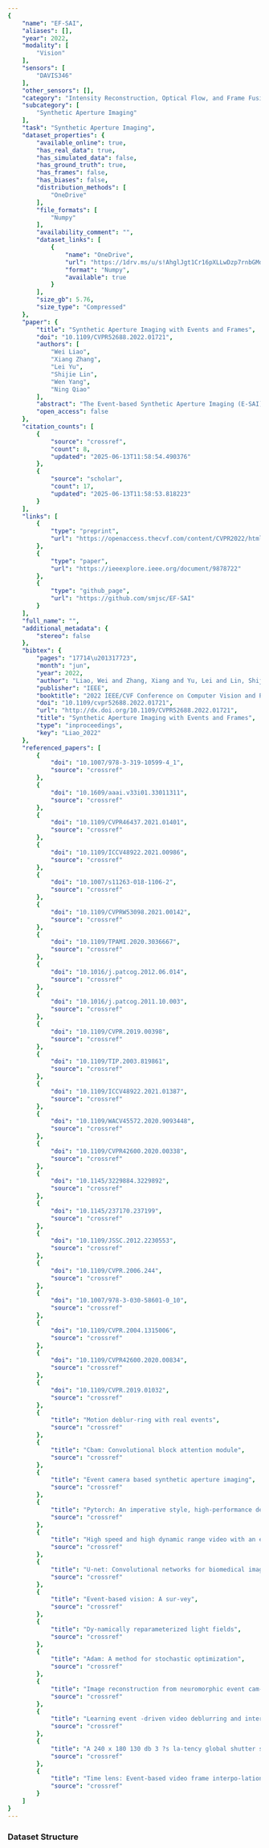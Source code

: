 ```yaml
---
{
    "name": "EF-SAI",
    "aliases": [],
    "year": 2022,
    "modality": [
        "Vision"
    ],
    "sensors": [
        "DAVIS346"
    ],
    "other_sensors": [],
    "category": "Intensity Reconstruction, Optical Flow, and Frame Fusion",
    "subcategory": [
        "Synthetic Aperture Imaging"
    ],
    "task": "Synthetic Aperture Imaging",
    "dataset_properties": {
        "available_online": true,
        "has_real_data": true,
        "has_simulated_data": false,
        "has_ground_truth": true,
        "has_frames": false,
        "has_biases": false,
        "distribution_methods": [
            "OneDrive"
        ],
        "file_formats": [
            "Numpy"
        ],
        "availability_comment": "",
        "dataset_links": [
            {
                "name": "OneDrive",
                "url": "https://1drv.ms/u/s!AhglJgt1Cr16pXLLwDzp7rnbGMdS?e=hI6okp",
                "format": "Numpy",
                "available": true
            }
        ],
        "size_gb": 5.76,
        "size_type": "Compressed"
    },
    "paper": {
        "title": "Synthetic Aperture Imaging with Events and Frames",
        "doi": "10.1109/CVPR52688.2022.01721",
        "authors": [
            "Wei Liao",
            "Xiang Zhang",
            "Lei Yu",
            "Shijie Lin",
            "Wen Yang",
            "Ning Qiao"
        ],
        "abstract": "The Event-based Synthetic Aperture Imaging (E-SAI) has recently been proposed to see through extremely dense occlusions. However, the performance of E-SAI is not consistent under sparse occlusions due to the dramatic de-crease of signal events. This paper addresses this problem by leveraging the merits of both events and frames, leading to a fusion-based SAl (EF-SAI) that performs consistently under the different densities of occlusions. In particular, we first extract the feature from events and frames via multi-modal feature encoders and then apply a multi-stage fusion network for cross-modal enhancement and density-aware feature selection. Finally, a CNN decoder is employed to generate occlusion-free visual images from selected features. Extensive experiments show that our method effectively tackles varying densities of occlusions and achieves superior performance to the state-of-the-art SAl methods. Codes and datasets are available at https://github.com/smjsc/EF-SAI",
        "open_access": false
    },
    "citation_counts": [
        {
            "source": "crossref",
            "count": 8,
            "updated": "2025-06-13T11:58:54.490376"
        },
        {
            "source": "scholar",
            "count": 17,
            "updated": "2025-06-13T11:58:53.818223"
        }
    ],
    "links": [
        {
            "type": "preprint",
            "url": "https://openaccess.thecvf.com/content/CVPR2022/html/Liao_Synthetic_Aperture_Imaging_With_Events_and_Frames_CVPR_2022_paper.html"
        },
        {
            "type": "paper",
            "url": "https://ieeexplore.ieee.org/document/9878722"
        },
        {
            "type": "github_page",
            "url": "https://github.com/smjsc/EF-SAI"
        }
    ],
    "full_name": "",
    "additional_metadata": {
        "stereo": false
    },
    "bibtex": {
        "pages": "17714\u201317723",
        "month": "jun",
        "year": 2022,
        "author": "Liao, Wei and Zhang, Xiang and Yu, Lei and Lin, Shijie and Yang, Wen and Qiao, Ning",
        "publisher": "IEEE",
        "booktitle": "2022 IEEE/CVF Conference on Computer Vision and Pattern Recognition (CVPR)",
        "doi": "10.1109/cvpr52688.2022.01721",
        "url": "http://dx.doi.org/10.1109/CVPR52688.2022.01721",
        "title": "Synthetic Aperture Imaging with Events and Frames",
        "type": "inproceedings",
        "key": "Liao_2022"
    },
    "referenced_papers": [
        {
            "doi": "10.1007/978-3-319-10599-4_1",
            "source": "crossref"
        },
        {
            "doi": "10.1609/aaai.v33i01.33011311",
            "source": "crossref"
        },
        {
            "doi": "10.1109/CVPR46437.2021.01401",
            "source": "crossref"
        },
        {
            "doi": "10.1109/ICCV48922.2021.00986",
            "source": "crossref"
        },
        {
            "doi": "10.1007/s11263-018-1106-2",
            "source": "crossref"
        },
        {
            "doi": "10.1109/CVPRW53098.2021.00142",
            "source": "crossref"
        },
        {
            "doi": "10.1109/TPAMI.2020.3036667",
            "source": "crossref"
        },
        {
            "doi": "10.1016/j.patcog.2012.06.014",
            "source": "crossref"
        },
        {
            "doi": "10.1016/j.patcog.2011.10.003",
            "source": "crossref"
        },
        {
            "doi": "10.1109/CVPR.2019.00398",
            "source": "crossref"
        },
        {
            "doi": "10.1109/TIP.2003.819861",
            "source": "crossref"
        },
        {
            "doi": "10.1109/ICCV48922.2021.01387",
            "source": "crossref"
        },
        {
            "doi": "10.1109/WACV45572.2020.9093448",
            "source": "crossref"
        },
        {
            "doi": "10.1109/CVPR42600.2020.00338",
            "source": "crossref"
        },
        {
            "doi": "10.1145/3229884.3229892",
            "source": "crossref"
        },
        {
            "doi": "10.1145/237170.237199",
            "source": "crossref"
        },
        {
            "doi": "10.1109/JSSC.2012.2230553",
            "source": "crossref"
        },
        {
            "doi": "10.1109/CVPR.2006.244",
            "source": "crossref"
        },
        {
            "doi": "10.1007/978-3-030-58601-0_10",
            "source": "crossref"
        },
        {
            "doi": "10.1109/CVPR.2004.1315006",
            "source": "crossref"
        },
        {
            "doi": "10.1109/CVPR42600.2020.00834",
            "source": "crossref"
        },
        {
            "doi": "10.1109/CVPR.2019.01032",
            "source": "crossref"
        },
        {
            "title": "Motion deblur-ring with real events",
            "source": "crossref"
        },
        {
            "title": "Cbam: Convolutional block attention module",
            "source": "crossref"
        },
        {
            "title": "Event camera based synthetic aperture imaging",
            "source": "crossref"
        },
        {
            "title": "Pytorch: An imperative style, high-performance deep learning library",
            "source": "crossref"
        },
        {
            "title": "High speed and high dynamic range video with an event camera",
            "source": "crossref"
        },
        {
            "title": "U-net: Convolutional networks for biomedical image segmentation",
            "source": "crossref"
        },
        {
            "title": "Event-based vision: A sur-vey",
            "source": "crossref"
        },
        {
            "title": "Dy-namically reparameterized light fields",
            "source": "crossref"
        },
        {
            "title": "Adam: A method for stochastic optimization",
            "source": "crossref"
        },
        {
            "title": "Image reconstruction from neuromorphic event cam-eras using laplacian-prediction and poisson integration with spiking and artificial neural networks",
            "source": "crossref"
        },
        {
            "title": "Learning event -driven video deblurring and interpolation",
            "source": "crossref"
        },
        {
            "title": "A 240 x 180 130 db 3 ?s la-tency global shutter spatiotemporal vision sensor",
            "source": "crossref"
        },
        {
            "title": "Time lens: Event-based video frame interpo-lation",
            "source": "crossref"
        }
    ]
}
---
```



### Dataset Structure